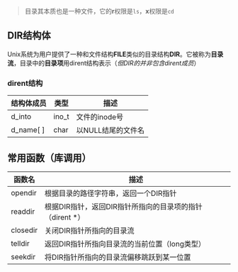 >目录其本质也是一种文件，它的**r**权限是`ls`，**x**权限是`cd`

## DIR结构体
Unix系统为用户提供了一种和文件结构**FILE**类似的目录结构**DIR**。它被称为**目录流**，目录中的**目录项**用dirent结构表示（*但DIR的并非包含dirent成员*）
### dirent结构
|结构体成员|类型|描述
|----|---|---
|d_into|ino_t|文件的inode号
|d_name[ ]|char|以NULL结尾的文件名

## 常用函数（库调用）
|函数名|描述
|----|---
|opendir | 根据目录的路径字符串，返回一个DIR指针|
|readdir | 根据DIR指针，返回DIR指针所指向的目录项的指针（dirent *）|
|closedir | 关闭DIR指针所指向的目录流|关闭DIR指针所指向的目录流
|telldir | 返回DIR指针所指向目录流的当前位置（long类型）|
|seekdir | 将DIR指针所指向的目录流偏移跳跃到某一位置|